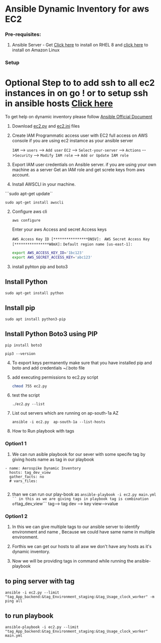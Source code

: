 # Ansible Dynamic Inventory for aws EC2

### Pre-requisites:
   1. Ansible Server - Get [Click here](https:) to install on RHEL 8 and [click here](https:) to install on Amazon Linux



### Setup 

# Optional Step to to add ssh to all ec2 instances in on go ! or to setup ssh in ansible hosts [Click here](https:) 


To get help on dynamic inventory please follow  [Ansible Official Document](https://docs.ansible.com/ansible/latest/user_guide/intro_dynamic_inventory.html#inventory-script-example-aws-ec2)

1. Download [ec2.py]() and [ec2.ini]() files

2. Create IAM Programmatic access user with EC2 full access on AWS console if you are using ec2 instamce as your ansible server

   `IAM` --> `users` --> `Add user` 
   `EC2` --> `Select-your-server` --> `Actions` -->`Security` --> `Modify IAM role` --> `Add or Update IAM role` 
   


2. Export IAM user credentials on Ansible server. if you are using your own machine as a server
   Get an IAM role and get screte keys from aws account.

2. Install AWSCLI in your machine.

  ```sudo apt-get update``

  ``` sudo apt-get install awscli ```

2. Configure aws cli 

   ``` aws configure ```

   Enter your aws Access and secret Access keys

   ``` AWS Access Key ID [****************DN5V]:  ```
   ``` AWS Secret Access Key [****************W8mX]: ```
   ``` Default region name [us-east-1]:  ```

   ```bash
   export AWS_ACCESS_KEY_ID='1bc123'
   export AWS_SECRET_ACCESS_KEY='abc123'
   ```
3. install pyhton pip and boto3
  ## Install Python
  ``` sudo apt-get install python ```
  ## Install pip
  ``` sudo apt install python3-pip ```
  ## Install Python Boto3 using PIP
  ``` pip install boto3 ```

  ``` pip3 --version ```


4. To export keys permanently make sure that you have installed pip and boto and add credentials ~/.boto file

5. add executing permissions to ec2.py script
   ```sh
   chmod 755 ec2.py
   ```
6. test the script 
   ```
   ./ec2.py --list
   ```
6. List out servers which are running on ap-south-1a AZ
   ```
   ansible -i ec2.py  ap-south-1a --list-hosts
   ```
6. How to Run playbook with tags

### Option1 1
1. We can run asible playbook for our sever with some specife tag by giving hosts name as tag in our playbook

``` ---
- name: Aerospike Dynamic Inventory
  hosts: tag_dev_view
  gather_facts: no
  # vars_files:
  
```
2. than we can run our play-book as
  ``` ansible-playbook -i ec2.py main.yml ``
  in this as we are giving tags in playbook tag is combination of ```tag_dev_view``` tag--> tag dev --> key view-->value


### Option1 2
 
1. In this we can give multiple tags to our ansible server to identify environment and name , Because we could have same name in multiple environment.

2. Forthis we can get our hosts to all asw we don't have any hosts as it's dynamic inventory. 

3. Now we will be providing tags in command while running the ansible-playbook

## to ping server with tag
``` ansible -i ec2.py --limit "tag_App_backend:&tag_Environment_staging:&tag_Usage_clock_worker" -m ping all ```

## to run playbook 
``` ansible-playbook -i ec2.py --limit "tag_App_backend:&tag_Environment_staging:&tag_Usage_clock_worker" main.yml ```



